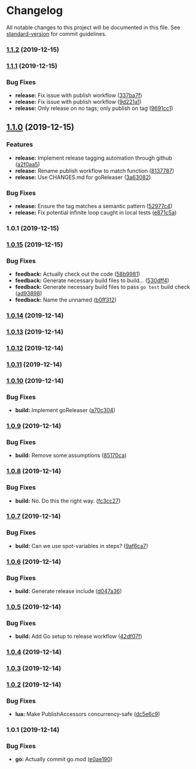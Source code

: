 # Changelog

All notable changes to this project will be documented in this file. See [standard-version](https://github.com/conventional-changelog/standard-version) for commit guidelines.

### [1.1.2](https://github.com/tsal/ataxia-go/compare/v1.0.1...v1.1.2) (2019-12-15)

### [1.1.1](https://github.com/tsal/ataxia-go/compare/v1.1.0...v1.1.1) (2019-12-15)


### Bug Fixes

* **release:** Fix issue with publish workflow ([337ba7f](https://github.com/tsal/ataxia-go/commit/337ba7fcf1979219ab29668a745c02a3b05db6c7))
* **release:** Fix issue with publish workflow ([9d221a1](https://github.com/tsal/ataxia-go/commit/9d221a110d875677b87fde13358115d60406cab6))
* **release:** Only release on no tags; only publish on tag ([9691cc1](https://github.com/tsal/ataxia-go/commit/9691cc1fe53689723b89f80ecc70d4d59faf0776))

## [1.1.0](https://github.com/tsal/ataxia-go/compare/v1.0.15...v1.1.0) (2019-12-15)

### Features

* **release:** Implement release tagging automation through github ([a2f0aa5](https://github.com/tsal/ataxia-go/commit/a2f0aa5f36a97e58670c3307866c2208fe155030))
* **release:** Rename publish workflow to match function ([8137787](https://github.com/tsal/ataxia-go/commit/8137787aecd9ec4fa23e88749d403448f603b629))
* **release:** Use CHANGES.md for goReleaser ([3a63082](https://github.com/tsal/ataxia-go/commit/3a63082b02db7024f0c4208f90d34d25c9b5b334))


### Bug Fixes

* **release:** Ensure the tag matches a semantic pattern ([52977c4](https://github.com/tsal/ataxia-go/commit/52977c45930945d41eff6ec587970c54d273cf30))
* **release:** Fix potential infinite loop caught in local tests ([e871c5a](https://github.com/tsal/ataxia-go/commit/e871c5a1eba519fbddc22c9321aa3e1cb6e506f2))

### 1.0.1 (2019-12-15)

### [1.0.15](https://github.com/tsal/ataxia-go/compare/v1.0.14...v1.0.15) (2019-12-15)


### Bug Fixes

* **feedback:** Actually check out the code ([58b9981](https://github.com/tsal/ataxia-go/commit/58b99812afc1356415eff6d3bd6bbf5789cd146c))
* **feedback:** Generate necessary build files to build... ([530dff4](https://github.com/tsal/ataxia-go/commit/530dff47ccfcf0572c203f8e989840cf84c42a27))
* **feedback:** Generate necessary build files to pass `go test` build check ([ad93898](https://github.com/tsal/ataxia-go/commit/ad93898b8b86ec04e7d5b0e4ef28392bd8889a42))
* **feedback:** Name the unnamed ([b0ff312](https://github.com/tsal/ataxia-go/commit/b0ff3129bc6b32bfa58278891623a20642c328c8))

### [1.0.14](https://github.com/tsal/ataxia-go/compare/v1.0.13...v1.0.14) (2019-12-14)

### [1.0.13](https://github.com/tsal/ataxia-go/compare/v1.0.12...v1.0.13) (2019-12-14)

### [1.0.12](https://github.com/tsal/ataxia-go/compare/v1.0.11...v1.0.12) (2019-12-14)

### [1.0.11](https://github.com/tsal/ataxia-go/compare/v1.0.10...v1.0.11) (2019-12-14)

### [1.0.10](https://github.com/tsal/ataxia-go/compare/v1.0.9...v1.0.10) (2019-12-14)


### Bug Fixes

* **build:** Implement goReleaser ([a70c304](https://github.com/tsal/ataxia-go/commit/a70c304300d6757730ecd36be9b0a74523aa9501))

### [1.0.9](https://github.com/tsal/ataxia-go/compare/v1.0.8...v1.0.9) (2019-12-14)


### Bug Fixes

* **build:** Remove some assumptions ([85170ca](https://github.com/tsal/ataxia-go/commit/85170ca76e5f4103d365f0bf072a967e48e47da9))

### [1.0.8](https://github.com/tsal/ataxia-go/compare/v1.0.7...v1.0.8) (2019-12-14)


### Bug Fixes

* **build:** No. Do this the right way. ([fc3cc27](https://github.com/tsal/ataxia-go/commit/fc3cc27d45197eeb2dc90bcbc55d81f67ea80bdd))

### [1.0.7](https://github.com/tsal/ataxia-go/compare/v1.0.6...v1.0.7) (2019-12-14)


### Bug Fixes

* **build:** Can we use spot-variables in steps? ([9af6ca7](https://github.com/tsal/ataxia-go/commit/9af6ca79e30dfc980bb46ce8b8bf1aede0ca8c49))

### [1.0.6](https://github.com/tsal/ataxia-go/compare/v1.0.5...v1.0.6) (2019-12-14)


### Bug Fixes

* **build:** Generate release include ([d047a36](https://github.com/tsal/ataxia-go/commit/d047a368fd26989dde71254f39092ed4b07bcfbd))

### [1.0.5](https://github.com/tsal/ataxia-go/compare/v1.0.4...v1.0.5) (2019-12-14)


### Bug Fixes

* **build:** Add Go setup to release workflow ([42df07f](https://github.com/tsal/ataxia-go/commit/42df07f873be490c37b884546020c3a17a1bf5a9))

### [1.0.4](https://github.com/tsal/ataxia-go/compare/v1.0.3...v1.0.4) (2019-12-14)

### [1.0.3](https://github.com/tsal/ataxia-go/compare/v1.0.2...v1.0.3) (2019-12-14)

### [1.0.2](https://github.com/tsal/ataxia-go/compare/v1.0.1...v1.0.2) (2019-12-14)


### Bug Fixes

* **lua:** Make PublishAccessors concurrency-safe ([dc5e6c9](https://github.com/tsal/ataxia-go/commit/dc5e6c9b719fdafaf1b93254eb4a183427d19bd6))

### 1.0.1 (2019-12-14)


### Bug Fixes

* **go:** Actually commit go.mod ([e0ae190](https://github.com/tsal/ataxia-go/commit/e0ae19036587ac00e5d804aa2b26e47b12c7e8e5))
